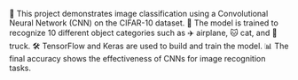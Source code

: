 📸 This project demonstrates image classification using a Convolutional Neural Network (CNN) on the CIFAR-10 dataset. 🧠 The model is trained to recognize 10 different object categories such as ✈️ airplane, 🐱 cat, and 🚚 truck. 🛠️ TensorFlow and Keras are used to build and train the model. 📊 The final accuracy shows the effectiveness of CNNs for image recognition tasks.
